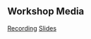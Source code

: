 ## Workshop Media

[Recording](https://youtu.be/ZtcO2IDrxHM)
[Slides](https://docs.google.com/presentation/d/1hU0_TBX8Sj0WCGBvMS1Kna1Mzh42CNbBbcSKVJ5U2-0/edit?usp=sharing)
